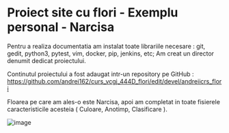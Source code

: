 # Proiect site cu flori - Exemplu personal - Narcisa
  Pentru a realiza documentatia am instalat toate librariile necesare : git, gedit, python3, pytest, vim, docker, pip, jenkins, etc; Am creat un director denumit <git> dedicat proiectului.
  
  Continutul proiectului a fost adaugat intr-un repository pe GitHub : https://github.com/andrei162/curs_vcgj_444D_flori/edit/devel/andreiicrs_flori
  
  Floarea pe care am ales-o este Narcisa, apoi am completat in toate fisierele caracteristicile acesteia ( Culoare, Anotimp, Clasificare ).

![image](https://github.com/andrei162/curs_vcgj_444D_flori/assets/134067994/8e468e40-15db-4d63-929b-143a7b915f8c)




